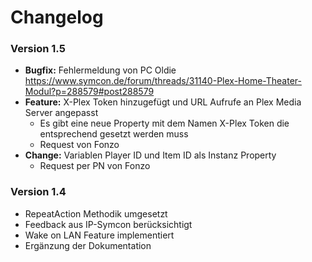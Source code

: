 # Changelog 
### Version 1.5
- **Bugfix:** Fehlermeldung von PC Oldie https://www.symcon.de/forum/threads/31140-Plex-Home-Theater-Modul?p=288579#post288579
- **Feature:** X-Plex Token hinzugefügt und URL Aufrufe an Plex Media Server angepasst
	- Es gibt eine neue Property mit dem Namen X-Plex Token die entsprechend gesetzt werden muss
	- Request von Fonzo
- **Change:** Variablen Player ID und Item ID als Instanz Property
	- Request per PN von Fonzo

### Version 1.4
- RepeatAction Methodik umgesetzt
- Feedback aus IP-Symcon berücksichtigt
- Wake on LAN Feature implementiert
- Ergänzung der Dokumentation
